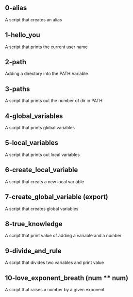 ## 0-alias 
A script that creates an alias
## 1-hello_you
A script that prints the current user name
## 2-path
Adding a directory into the PATH Variable
## 3-paths
A script that prints out the number of dir in PATH
## 4-global_variables
A script that prints global variables
## 5-local_variables
A script that prints out local variables
## 6-create_local_variable
A script that creats a new local variable
## 7-create_global_variable (export)
A script that creates global variables
## 8-true_knowledge
A script that print value of adding a variable and a number
## 9-divide_and_rule
A script that divides two variables and print value
## 10-love_exponent_breath (num ** num)
A script that raises a number by a given exponent
